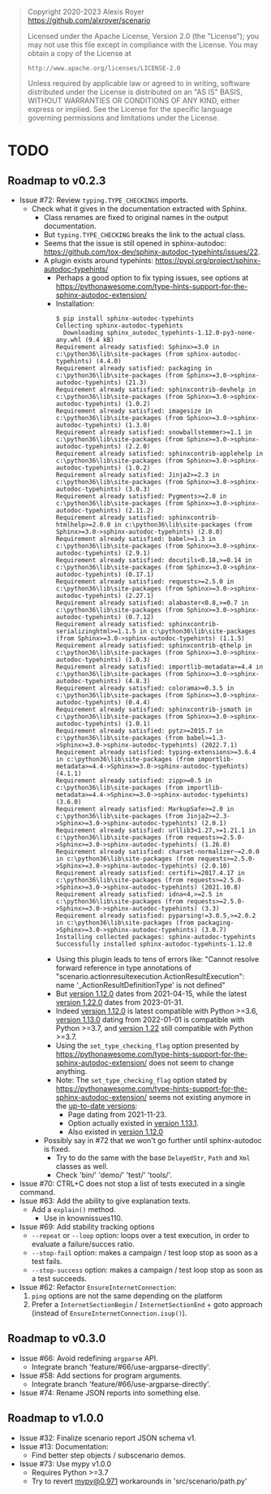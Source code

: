 > Copyright 2020-2023 Alexis Royer <https://github.com/alxroyer/scenario>
>
> Licensed under the Apache License, Version 2.0 (the "License");
> you may not use this file except in compliance with the License.
> You may obtain a copy of the License at
>
>     http://www.apache.org/licenses/LICENSE-2.0
>
> Unless required by applicable law or agreed to in writing, software
> distributed under the License is distributed on an "AS IS" BASIS,
> WITHOUT WARRANTIES OR CONDITIONS OF ANY KIND, either express or implied.
> See the License for the specific language governing permissions and
> limitations under the License.


# TODO

## Roadmap to v0.2.3

- Issue #72: Review `typing.TYPE_CHECKINGS` imports.
    - Check what it gives in the documentation extracted with Sphinx.
        - Class renames are fixed to original names in the output documentation.
        - But `typing.TYPE_CHECKING` breaks the link to the actual class.
        - Seems that the issue is still opened in sphinx-autodoc: https://github.com/tox-dev/sphinx-autodoc-typehints/issues/22.
        - A plugin exists around typehints: https://pypi.org/project/sphinx-autodoc-typehints/
            - Perhaps a good option to fix typing issues, see options at https://pythonawesome.com/type-hints-support-for-the-sphinx-autodoc-extension/
            - Installation:
              ```
              $ pip install sphinx-autodoc-typehints
              Collecting sphinx-autodoc-typehints
                Downloading sphinx_autodoc_typehints-1.12.0-py3-none-any.whl (9.4 kB)
              Requirement already satisfied: Sphinx>=3.0 in c:\python36\lib\site-packages (from sphinx-autodoc-typehints) (4.4.0)
              Requirement already satisfied: packaging in c:\python36\lib\site-packages (from Sphinx>=3.0->sphinx-autodoc-typehints) (21.3)
              Requirement already satisfied: sphinxcontrib-devhelp in c:\python36\lib\site-packages (from Sphinx>=3.0->sphinx-autodoc-typehints) (1.0.2)
              Requirement already satisfied: imagesize in c:\python36\lib\site-packages (from Sphinx>=3.0->sphinx-autodoc-typehints) (1.3.0)
              Requirement already satisfied: snowballstemmer>=1.1 in c:\python36\lib\site-packages (from Sphinx>=3.0->sphinx-autodoc-typehints) (2.2.0)
              Requirement already satisfied: sphinxcontrib-applehelp in c:\python36\lib\site-packages (from Sphinx>=3.0->sphinx-autodoc-typehints) (1.0.2)
              Requirement already satisfied: Jinja2>=2.3 in c:\python36\lib\site-packages (from Sphinx>=3.0->sphinx-autodoc-typehints) (3.0.3)
              Requirement already satisfied: Pygments>=2.0 in c:\python36\lib\site-packages (from Sphinx>=3.0->sphinx-autodoc-typehints) (2.11.2)
              Requirement already satisfied: sphinxcontrib-htmlhelp>=2.0.0 in c:\python36\lib\site-packages (from Sphinx>=3.0->sphinx-autodoc-typehints) (2.0.0)
              Requirement already satisfied: babel>=1.3 in c:\python36\lib\site-packages (from Sphinx>=3.0->sphinx-autodoc-typehints) (2.9.1)
              Requirement already satisfied: docutils<0.18,>=0.14 in c:\python36\lib\site-packages (from Sphinx>=3.0->sphinx-autodoc-typehints) (0.17.1)
              Requirement already satisfied: requests>=2.5.0 in c:\python36\lib\site-packages (from Sphinx>=3.0->sphinx-autodoc-typehints) (2.27.1)
              Requirement already satisfied: alabaster<0.8,>=0.7 in c:\python36\lib\site-packages (from Sphinx>=3.0->sphinx-autodoc-typehints) (0.7.12)
              Requirement already satisfied: sphinxcontrib-serializinghtml>=1.1.5 in c:\python36\lib\site-packages (from Sphinx>=3.0->sphinx-autodoc-typehints) (1.1.5)
              Requirement already satisfied: sphinxcontrib-qthelp in c:\python36\lib\site-packages (from Sphinx>=3.0->sphinx-autodoc-typehints) (1.0.3)
              Requirement already satisfied: importlib-metadata>=4.4 in c:\python36\lib\site-packages (from Sphinx>=3.0->sphinx-autodoc-typehints) (4.8.3)
              Requirement already satisfied: colorama>=0.3.5 in c:\python36\lib\site-packages (from Sphinx>=3.0->sphinx-autodoc-typehints) (0.4.4)
              Requirement already satisfied: sphinxcontrib-jsmath in c:\python36\lib\site-packages (from Sphinx>=3.0->sphinx-autodoc-typehints) (1.0.1)
              Requirement already satisfied: pytz>=2015.7 in c:\python36\lib\site-packages (from babel>=1.3->Sphinx>=3.0->sphinx-autodoc-typehints) (2022.7.1)
              Requirement already satisfied: typing-extensions>=3.6.4 in c:\python36\lib\site-packages (from importlib-metadata>=4.4->Sphinx>=3.0->sphinx-autodoc-typehints) (4.1.1)
              Requirement already satisfied: zipp>=0.5 in c:\python36\lib\site-packages (from importlib-metadata>=4.4->Sphinx>=3.0->sphinx-autodoc-typehints) (3.6.0)
              Requirement already satisfied: MarkupSafe>=2.0 in c:\python36\lib\site-packages (from Jinja2>=2.3->Sphinx>=3.0->sphinx-autodoc-typehints) (2.0.1)
              Requirement already satisfied: urllib3<1.27,>=1.21.1 in c:\python36\lib\site-packages (from requests>=2.5.0->Sphinx>=3.0->sphinx-autodoc-typehints) (1.26.8)
              Requirement already satisfied: charset-normalizer~=2.0.0 in c:\python36\lib\site-packages (from requests>=2.5.0->Sphinx>=3.0->sphinx-autodoc-typehints) (2.0.10)
              Requirement already satisfied: certifi>=2017.4.17 in c:\python36\lib\site-packages (from requests>=2.5.0->Sphinx>=3.0->sphinx-autodoc-typehints) (2021.10.8)
              Requirement already satisfied: idna<4,>=2.5 in c:\python36\lib\site-packages (from requests>=2.5.0->Sphinx>=3.0->sphinx-autodoc-typehints) (3.3)
              Requirement already satisfied: pyparsing!=3.0.5,>=2.0.2 in c:\python36\lib\site-packages (from packaging->Sphinx>=3.0->sphinx-autodoc-typehints) (3.0.7)
              Installing collected packages: sphinx-autodoc-typehints
              Successfully installed sphinx-autodoc-typehints-1.12.0
              ```
            - Using this plugin leads to tens of errors like:
              "Cannot resolve forward reference in type annotations of "scenario.actionresultexecution.ActionResultExecution": name '_ActionResultDefinitionType' is not defined"
            - But [version 1.12.0](https://github.com/tox-dev/sphinx-autodoc-typehints/releases/tag/1.12.0) dates from 2021-04-15,
              while the latest [version 1.22.0](https://github.com/tox-dev/sphinx-autodoc-typehints/releases/tag/1.22.0) dates from 2023-01-31.
            - Indeed [version 1.12.0](https://pypi.org/project/sphinx-autodoc-typehints/1.12.0/) is latest compatible with Python >=3.6,
              [version 1.13.0](https://pypi.org/project/sphinx-autodoc-typehints/1.13.0/) dating from 2022-01-01 is compatible with Python >=3.7,
              and [version 1.22](https://pypi.org/project/sphinx-autodoc-typehints/1.22/) still compatible with Python >=3.7.
            - Using the `set_type_checking_flag` option presented by https://pythonawesome.com/type-hints-support-for-the-sphinx-autodoc-extension/
              does not seem to change anything.
            - Note: The `set_type_checking_flag` option stated by https://pythonawesome.com/type-hints-support-for-the-sphinx-autodoc-extension/
              seems not existing anymore in the [up-to-date versions](https://github.com/tox-dev/sphinx-autodoc-typehints/blob/1.22.0/src/sphinx_autodoc_typehints/__init__.py#L801):
                - Page dating from 2021-11-23.
                - Option actually existed in [version 1.13.1](https://github.com/tox-dev/sphinx-autodoc-typehints/blob/1.13.1/src/sphinx_autodoc_typehints/__init__.py#L502).
                - Also existed in [version 1.12.0](https://github.com/tox-dev/sphinx-autodoc-typehints/blob/1.12.0/sphinx_autodoc_typehints.py#L483)
        - Possibly say in #72 that we won't go further until sphinx-autodoc is fixed.
            - Try to do the same with the base `DelayedStr`, `Path` and `Xml` classes as well.
            - Check 'bin/' 'demo/' 'test/' 'tools/'.
- Issue #70: CTRL+C does not stop a list of tests executed in a single command.
- Issue #63: Add the ability to give explanation texts.
    - Add a `explain()` method.
        - Use in knownissues110.
- Issue #69: Add stability tracking options
    - `--repeat` or `--loop` option: loops over a test execution, in order to evaluate a failure/succes ratio.
    - `--stop-fail` option: makes a campaign / test loop stop as soon as a test fails.
    - `--stop-success` option: makes a campaign / test loop stop as soon as a test succeeds.
- Issue #62: Refactor `EnsureInternetConnection`:
    1. `ping` options are not the same depending on the platform
    2. Prefer a `InternetSectionBegin` / `InternetSectionEnd` + goto approach (instead of `EnsureInternetConnection.isup()`).


## Roadmap to v0.3.0

- Issue #66: Avoid redefining `argparse` API.
    - Integrate branch 'feature/#66/use-argparse-directly'.
- Issue #58: Add sections for program arguments.
    - Integrate branch 'feature/#66/use-argparse-directly'.
- Issue #74: Rename JSON reports into something else.


## Roadmap to v1.0.0

- Issue #32: Finalize scenario report JSON schema v1.
- Issue #13: Documentation:
    - Find better step objects / subscenario demos.
- Issue #73: Use mypy v1.0.0
    - Requires Python >=3.7
    - Try to revert mypy@0.971 workarounds in 'src/scenario/path.py'
